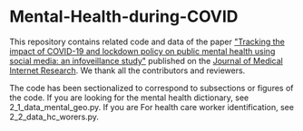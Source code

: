 # Mental-Health-during-COVID
This repository contains related code and data of the paper ["Tracking the impact of COVID-19 and lockdown policy on public mental health using social media: an infoveillance study"](https://www.jmir.org/2022/10/e39676/) published on the [Journal of Medical Internet Research](https://www.jmir.org/). We thank all the contributors and reviewers.

The code has been sectionalized to correspond to subsections or figures of the code.  If you are looking for the mental health dictionary, see 2_1_data_mental_geo.py. If you are For health care worker identification, see 2_2_data_hc_worers.py.


